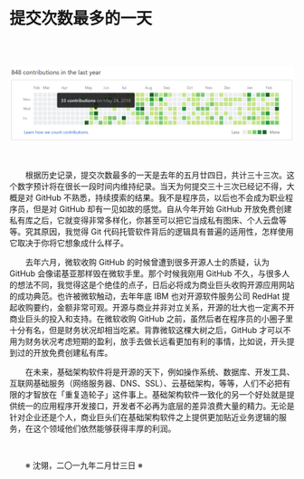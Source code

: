 # 提交次数最多的一天

&emsp;&emsp;

&emsp;&emsp;![Git Commits](https://github.com/voyageplanet/treatise/blob/master/_img_/20190223-git-commits.png)

&emsp;&emsp;

&emsp;&emsp;根据历史记录，提交次数最多的一天是去年的五月廿四日，共计三十三次。这个数字预计将在很长一段时间内维持纪录。当天为何提交三十三次已经记不得，大概是对 GitHub 不熟悉，持续摸索的结果。我不是程序员，以后也不会成为职业程序员，但是对 GitHub 却有一见如故的感觉。自从今年开始 GitHub 开放免费创建私有库之后，它就变得非常多样化，你甚至可以把它当成私有图床、个人云盘等等。究其原因，我觉得 Git 代码托管软件背后的逻辑具有普遍的适用性，怎样使用它取决于你将它想象成什么样子。

&emsp;&emsp;去年六月，微软收购 GitHub 的时候曾遭到很多开源人士的质疑，认为 GitHub 会像诺基亚那样毁在微软手里。那个时候我刚用 GitHub 不久，与很多人的想法不同，我觉得这是个绝佳的点子，日后必将成为商业巨头收购开源应用网站的成功典范。也许被微软触动，去年年底 IBM 也对开源软件服务公司 RedHat 提起收购要约，金额非常可观。开源与商业并非对立关系，开源的壮大也一定离不开商业巨头的投入和支持。在微软收购 GitHub 之前，虽然后者在程序员的小圈子里十分有名，但是财务状况却相当吃紧。背靠微软这棵大树之后，GitHub 才可以不用为财务状况考虑短期的盈利，放手去做长远看更加有利的事情，比如说，开头提到过的开放免费创建私有库。

&emsp;&emsp;在未来，基础架构软件将是开源的天下，例如操作系统、数据库、开发工具、互联网基础服务（网络服务器、DNS、SSL）、云基础架构，等等，人们不必把有限的才智放在「重复造轮子」这件事上。基础架构软件一致化的另一个好处就是提供统一的应用程序开发接口，开发者不必再为底层的差异浪费大量的精力。无论是针对企业还是个人，商业巨头们在基础架构软件之上提供更加贴近业务逻辑的服务，在这个领域他们依然能够获得丰厚的利润。

&emsp;&emsp;

&emsp;&emsp;※ 沈翎，二〇一九年二月廿三日 ※